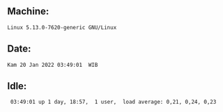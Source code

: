 ## Machine:
```
Linux 5.13.0-7620-generic GNU/Linux
```
## Date:
```
Kam 20 Jan 2022 03:49:01  WIB
```
## Idle:
```
 03:49:01 up 1 day, 18:57,  1 user,  load average: 0,21, 0,24, 0,23
```
